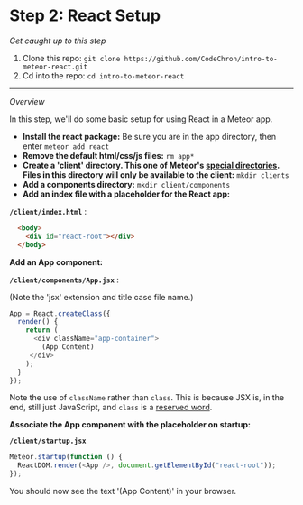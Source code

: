 # Step 2: React Setup

*Get caught up to this step*

1. Clone this repo: ```git clone https://github.com/CodeChron/intro-to-meteor-react.git```
2. Cd into the repo: ```cd intro-to-meteor-react```

<hr>

_Overview_

In this step, we'll do some basic setup for using React in a Meteor app.


- **Install the react package:** Be sure you are in the app directory, then enter ```meteor add react```
- **Remove the default html/css/js files:** ```rm app*```
- **Create a 'client' directory. This one of Meteor's [special directories](http://docs.meteor.com/#/full/structuringyourapp). Files in this directory will only be available to the client:** ```mkdir clients```
- **Add a components directory:** ```mkdir client/components```
- **Add an index file with a placeholder for the React app:** 

**```/client/index.html```** :

```html
  <body>
    <div id="react-root"></div>
  </body>
```

**Add an App component:**

**```/client/components/App.jsx```** :

(Note the 'jsx' extension and title case file name.)

```js  
App = React.createClass({
  render() {
    return (
      <div className="app-container">
        (App Content)
     </div>
    );
  }
});
```
Note the use of ```className``` rather than ```class```.  This is because JSX is, in the end, still just JavaScript, and ```class``` is a [reserved word](http://www.w3schools.com/js/js_reserved.asp).

**Associate the App component with the placeholder on startup:**  

**```/client/startup.jsx```**

```js
Meteor.startup(function () {
  ReactDOM.render(<App />, document.getElementById("react-root"));
});
```

You should now see the text '(App Content)' in your browser.

